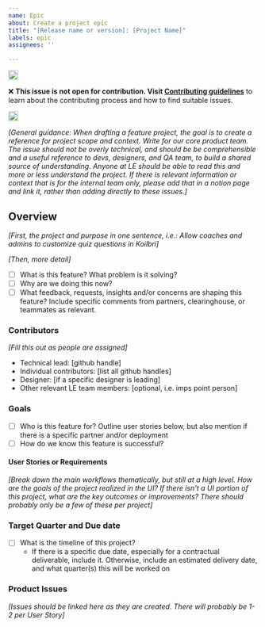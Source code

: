 ```yaml
---
name: Epic
about: Create a project epic
title: "[Release name or version]: [Project Name]"
labels: epic
assignees: ''

---
```


<!-- DO NOT REMOVE THE HEADER -->
<!---HEADER START-->

<img height="20px" src="https://i.imgur.com/c7hUeb5.jpeg">

❌ **This issue is not open for contribution. Visit <a href="https://learningequality.org/contributing-to-our-open-code-base/" target="_blank">Contributing guidelines</a>** to learn about the contributing process and how to find suitable issues.

<img height="20px" src="https://i.imgur.com/c7hUeb5.jpeg">

<!---HEADER END-->

_[General guidance: When drafting a feature project, the goal is to create a reference for project scope and context. Write for our core product team. The issue should not be overly technical, and should be be comprehensible and a useful reference to devs, designers, and QA team, to build a shared source of understanding. Anyone at LE should be able to read this and more or less understand the project. If there is relevant information or context that is for the internal team only, please add that in a notion page and link it, rather than adding directly to these issues.]_

## Overview 

_[First, the project and purpose in one sentence, i.e.: Allow coaches and admins to customize quiz questions in Koilbri]_

_[Then, more detail]_
- [ ]  What is this feature? What problem is it solving?
- [ ]  Why are we doing this now?
- [ ]  What feedback, requests, insights and/or concerns are shaping this feature? Include specific comments from partners, clearinghouse, or teammates as relevant.

### Contributors 
_[Fill this out as people are assigned]_ 
- Technical lead: [github handle]
- Individual contributors: [list all github handles] 
- Designer: [if a specific designer is leading] 
- Other relevant LE team members: [optional, i.e. imps point person]

### Goals
- [ ]  Who is this feature for?  Outline user stories below, but also mention if there is a specific partner and/or deployment
- [ ]  How do we know this feature is successful?

#### User Stories or Requirements
_[Break down the main workflows thematically, but still at a high level. How are the goals of the project realized in the UI? If there isn't a UI portion of this project, what are the key outcomes or improvements? There should probably only be a few of these per project]_ 

### Target Quarter and Due date
- [ ]  What is the timeline of this project?
    - If there is a specific due date, especially for a contractual deliverable, include it. Otherwise, include an estimated delivery date, and what quarter(s) this will be worked on

### Product Issues 
_[Issues should be linked here as they are created. There will probably be 1-2 per User Story]_
